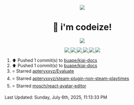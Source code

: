 <p align="center">
    <img src="https://avatars.githubusercontent.com/u/63158950?s=400&u=dd76c829ae30921e131dcbe7c830dc368e2d6e8a&v=4" />
</p>

<h1 align="center">
    👋 i'm codeize!
</h1>

<p align="center">
  <a href="https://skillicons.dev">
    <img align="center" src="https://skillicons.dev/icons?i=discord,bots,ts,nodejs,mysql,postgresql,react,nextjs,tailwindcss" />
  </a>
</p>

<p align="center">
  <a href="https://discord.com/users/668423998777982997">
    <img src="https://nocache.advaith.workers.dev?url=https://img.shields.io/endpoint?url=https://dev.discordprofiles.me/api/badge/status/668423998777982997?simple=true" />
    <img src="https://nocache.advaith.workers.dev?url=https://img.shields.io/endpoint?url=https://dev.discordprofiles.me/api/badge/vscode/668423998777982997" />
    <img src="https://nocache.advaith.workers.dev?url=https://img.shields.io/endpoint?url=https://dev.discordprofiles.me/api/badge/playing/668423998777982997" />
    <img src="https://nocache.advaith.workers.dev?url=https://img.shields.io/endpoint?url=https://dev.discordprofiles.me/api/badge/spotify/668423998777982997" />
    <img src="https://komarev.com/ghpvc/?username=codeize" />
    <img src="https://hits.link/hits?url=https%3A%2F%2Fgithub.com%2FCodeize" />
  </a>
</p>

<!--RECENT_ACTIVITY:start-->
1. ⬆️ Pushed 1 commit(s) to [buape/kiai-docs](https://github.com/buape/kiai-docs)<br>
2. ⬆️ Pushed 1 commit(s) to [buape/kiai-docs](https://github.com/buape/kiai-docs)<br>
3. ⭐ Starred [apteryxxyz/Evaluate](https://github.com/apteryxxyz/Evaluate)<br>
4. ⭐ Starred [apteryxxyz/steam-plugin-non-steam-playtimes](https://github.com/apteryxxyz/steam-plugin-non-steam-playtimes)<br>
5. ⭐ Starred [mosch/react-avatar-editor](https://github.com/mosch/react-avatar-editor)<br>
<!--RECENT_ACTIVITY:end-->

<!--RECENT_ACTIVITY:last_update-->
Last Updated: Sunday, July 6th, 2025, 11:13:33 PM
<!--RECENT_ACTIVITY:last_update_end-->
